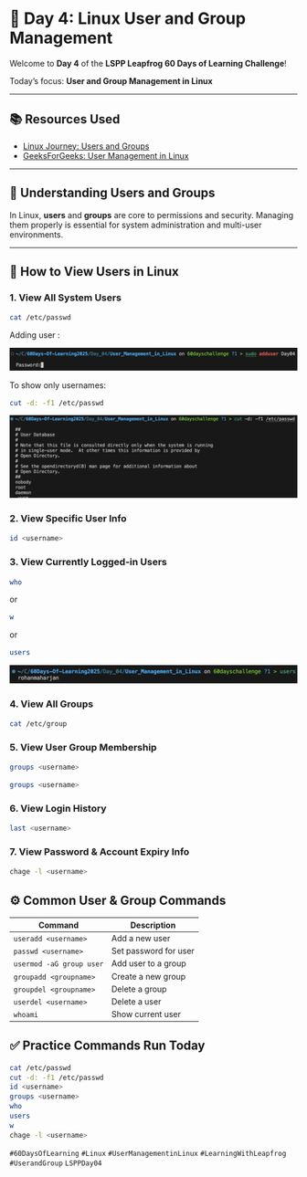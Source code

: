 # 🚀 Day 4: Linux User and Group Management

Welcome to **Day 4** of the **LSPP Leapfrog 60 Days of Learning Challenge**!

Today’s focus: **User and Group Management in Linux**

---

## 📚 Resources Used

- [Linux Journey: Users and Groups](https://linuxjourney.com/lesson/users-and-groups)
- [GeeksForGeeks: User Management in Linux](https://www.geeksforgeeks.org/user-management-in-linux/)

---

## 👥 Understanding Users and Groups

In Linux, **users** and **groups** are core to permissions and security. Managing them properly is essential for system administration and multi-user environments.

---

## 🔎 How to View Users in Linux

### 1. View All System Users

```bash
cat /etc/passwd
```

Adding user :

![output](./output.png)

To show only usernames:

```bash
cut -d: -f1 /etc/passwd
```

![output](output1.png)

### 2. View Specific User Info

```bash
id <username>
```

### 3. View Currently Logged-in Users

```bash
who
```

or

```bash
w
```

or

```bash
users
```

![output](./output0.png)

### 4. View All Groups

```bash
cat /etc/group
```

### 5. View User Group Membership

```bash
groups <username>
```

```bash
groups <username>
```

### 6. View Login History

```bash
last <username>
```

### 7. View Password & Account Expiry Info

```bash
chage -l <username>
```

## ⚙️ Common User & Group Commands

| Command                        | Description              |
|-------------------------------|--------------------------|
| `useradd <username>`          | Add a new user           |
| `passwd <username>`           | Set password for user    |
| `usermod -aG group user`      | Add user to a group      |
| `groupadd <groupname>`        | Create a new group       |
| `groupdel <groupname>`        | Delete a group           |
| `userdel <username>`          | Delete a user            |
| `whoami`                      | Show current user        |

## ✅ Practice Commands Run Today

```bash
cat /etc/passwd
cut -d: -f1 /etc/passwd
id <username>
groups <username>
who
users
w
chage -l <username>
```

`#60DaysOfLearning` `#Linux` `#UserManagementinLinux` `#LearningWithLeapfrog` `#UserandGroup` `LSPPDay04`
